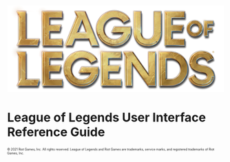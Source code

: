 ![League of Legends Logo](images/lol-logo-rendered-hi-res.png)
# League of Legends User Interface Reference Guide



<p style="font-size:0.5em">
    © 2021 Riot Games, Inc. All rights reserved. League of Legends and Riot Games are trademarks, service marks, and registered trademarks of Riot Games, Inc.
</p>
